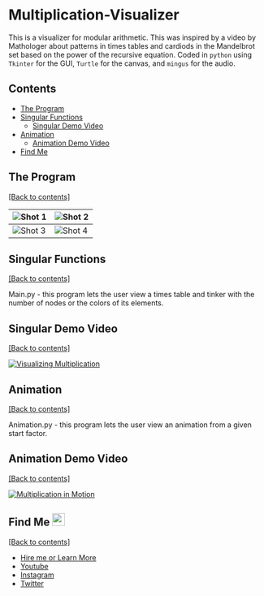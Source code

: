 # Multiplication-Visualizer  
This is a visualizer for modular arithmetic. This was inspired by a video by Mathologer about patterns in times tables and cardiods in the Mandelbrot set based on the power of the recursive equation. Coded in `python` using `Tkinter` for the GUI, `Turtle` for the canvas, and `mingus` for the audio.

## Contents
- [The Program](https://github.com/WilliamAmbrozic/Multiplication-Visualizer#the-program)
- [Singular Functions](https://github.com/WilliamAmbrozic/Multiplication-Visualizer#singular-functions)
  - [Singular Demo Video](https://github.com/WilliamAmbrozic/Multiplication-Visualizer#singular-demo-video)
- [Animation](https://github.com/WilliamAmbrozic/Multiplication-Visualizer#animation)
  - [Animation Demo Video](https://github.com/WilliamAmbrozic/Multiplication-Visualizer#animation-demo-video)
- [Find Me](https://github.com/WilliamAmbrozic/Multiplication-Visualizer#find-me-)

## The Program

[[Back to contents]](https://github.com/WilliamAmbrozic/Multiplication-Visualizer#contents)

| ![Shot 1](https://i.imgur.com/8wITa8I.png) | ![Shot 2](https://i.imgur.com/zV3LAhd.png) |
|--------------------------------------------|-------------------------------------------|
| ![Shot 3](https://i.imgur.com/kZWvOLd.png) | ![Shot 4](https://i.imgur.com/pRDAeUn.png) |

## Singular Functions

[[Back to contents]](https://github.com/WilliamAmbrozic/Multiplication-Visualizer#contents)

Main.py - this program lets the user view a times table and tinker with the number of nodes or the colors of its elements.

## Singular Demo Video

[[Back to contents]](https://github.com/WilliamAmbrozic/Multiplication-Visualizer#contents)

[![Visualizing Multiplication](https://imgur.com/download/vM3fSYa)](https://www.youtube.com/watch?v=Jg_o1jh4RGk)

## Animation

[[Back to contents]](https://github.com/WilliamAmbrozic/Multiplication-Visualizer#contents)

Animation.py - this program lets the user view an animation from a given start factor.

## Animation Demo Video

[[Back to contents]](https://github.com/WilliamAmbrozic/Multiplication-Visualizer#contents)

[![Multiplication in Motion](https://imgur.com/download/KDDnzNx)](https://www.youtube.com/watch?v=-6k-0unlRC0)

## Find Me <img src="https://imgur.com/download/FpDFVjy" width="25"> 

[[Back to contents]](https://github.com/WilliamAmbrozic/Multiplication-Visualizer#contents)

- [Hire me or Learn More](williamambrozic.info)
- [Youtube](https://www.youtube.com/channel/UCL-VushY6SO0ofPTZ8iB3ag)
- [Instagram](https://www.instagram.com/williamambrozic)
- [Twitter](https://twitter.com/WilliamAmbrozic)


